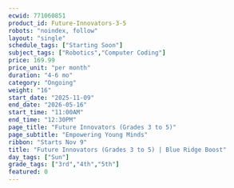 ```yaml
---
ecwid: 771060851
product_id: Future-Innovators-3-5
robots: "noindex, follow"
layout: "single"
schedule_tags: ["Starting Soon"]
subject_tags: ["Robotics","Computer Coding"]
price: 169.99
price_unit: "per month"
duration: "4-6 mo"
category: "Ongoing"
weight: "16"
start_date: "2025-11-09"
end_date: "2026-05-16"
start_time: "11:00AM"
end_time: "12:30PM"
page_title: "Future Innovators (Grades 3 to 5)"
page_subtitle: "Empowering Young Minds"
ribbon: "Starts Nov 9"
title: "Future Innovators (Grades 3 to 5) | Blue Ridge Boost"
day_tags: ["Sun"]
grade_tags: ["3rd","4th","5th"]
featured: 0
---
```

